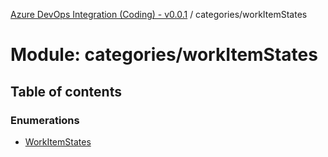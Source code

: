[Azure DevOps Integration (Coding) - v0.0.1](../README.md) / categories/workItemStates

# Module: categories/workItemStates

## Table of contents

### Enumerations

- [WorkItemStates](../enums/categories_workItemStates.WorkItemStates.md)
